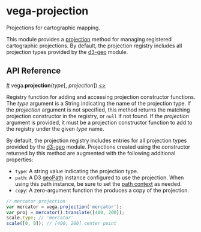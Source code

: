 # vega-projection

Projections for cartographic mapping.

This module provides a [projection](#projection) method for managing
registered cartographic projections. By default, the projection registry
includes all projection types provided by the [d3-geo](https://github.com/d3/d3-geo) module.

## API Reference

<a name="projection" href="#projection">#</a>
vega.<b>projection</b>(<i>type</i>[, <i>projection</i>])
[<>](https://github.com/vega/vega-projection/blob/master/src/projections.js "Source")

Registry function for adding and accessing projection constructor functions.
The *type* argument is a String indicating the name of the projection type.
If the *projection* argument is not specified, this method returns the
matching projection constructor in the registry, or `null` if not found.
If the *projection* argument is provided, it must be a projection constructor
function to add to the registry under the given *type* name.

By default, the projection registry includes entries for all projection types
provided by the [d3-geo](https://github.com/d3/d3-geo) module.
Projections created using the constructor returned by this method are
augmented with the following additional properties:

- `type`: A string value indicating the projection type.
- `path`: A D3 [geoPath](https://github.com/d3/d3-geo#geoPath) instance configured to use the projection. When using this path instance, be sure to set the [path context](https://github.com/d3/d3-geo#path_context) as needed.
- `copy`: A zero-argument function the produces a copy of the projection.


```js
// mercator projection
var mercator = vega.projection('mercator');
var proj = mercator().translate([400, 200]);
scale.type; // 'mercator'
scale([0, 0]); // [400, 200] center point
```
